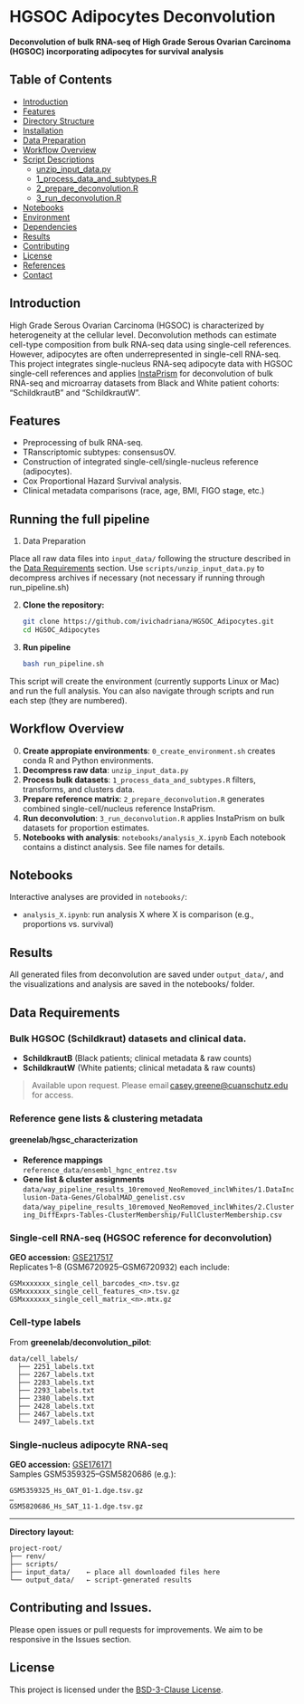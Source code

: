 # HGSOC Adipocytes Deconvolution

**Deconvolution of bulk RNA-seq of High Grade Serous Ovarian Carcinoma (HGSOC) incorporating adipocytes for survival analysis**

## Table of Contents

- [Introduction](#introduction)
- [Features](#features)
- [Directory Structure](#directory-structure)
- [Installation](#installation)
- [Data Preparation](#data-preparation)
- [Workflow Overview](#workflow-overview)
- [Script Descriptions](#script-descriptions)
  - [unzip\_input\_data.py](#unzip_input_datapy)
  - [1\_process\_data\_and\_subtypes.R](#1_process_data_and_subtypesr)
  - [2\_prepare\_deconvolution.R](#2_prepare_deconvolutionr)
  - [3\_run\_deconvolution.R](#3_run_deconvolutionr)
- [Notebooks](#notebooks)
- [Environment](#environment)
- [Dependencies](#dependencies)
- [Results](#results)
- [Contributing](#contributing)
- [License](#license)
- [References](#references)
- [Contact](#contact)

## Introduction

High Grade Serous Ovarian Carcinoma (HGSOC) is characterized by heterogeneity at the cellular level. Deconvolution methods can estimate cell-type composition from bulk RNA-seq data using single-cell references. However, adipocytes are often underrepresented in single-cell RNA-seq. This project integrates single-nucleus RNA-seq adipocyte data with HGSOC single-cell references and applies [InstaPrism](https://github.com/humengying0907/InstaPrism) for deconvolution of bulk RNA-seq and microarray datasets from Black and White patient cohorts: “SchildkrautB” and “SchildkrautW”.

## Features

- Preprocessing of bulk RNA-seq.
- TRanscriptomic subtypes: consensusOV.
- Construction of integrated single-cell/single-nucleus reference (adipocytes).
- Cox Proportional Hazard Survival analysis.
- Clinical metadata comparisons (race, age, BMI, FIGO stage, etc.)

## Running the full pipeline

1. Data Preparation

  Place all raw data files into `input_data/` following the structure described in the [Data Requirements](#data-requirements) section. Use `scripts/unzip_input_data.py` to decompress archives if necessary (not necessary if running through run_pipeline.sh)

2. **Clone the repository:**

   ```bash
   git clone https://github.com/ivichadriana/HGSOC_Adipocytes.git
   cd HGSOC_Adipocytes
   ```

3. **Run pipeline**

   ```bash
   bash run_pipeline.sh
   ```

  This script will create the environment (currently supports Linux or Mac) and run the full analysis.
  You can also navigate through scripts and run each step (they are numbered).

## Workflow Overview
0. **Create appropiate environments**: `0_create_environment.sh` creates conda R and Python environments.
1. **Decompress raw data**: `unzip_input_data.py` 
2. **Process bulk datasets**: `1_process_data_and_subtypes.R` filters, transforms, and clusters data.
3. **Prepare reference matrix**: `2_prepare_deconvolution.R` generates combined single-cell/nucleus reference InstaPrism.
4. **Run deconvolution**: `3_run_deconvolution.R` applies InstaPrism on bulk datasets for proportion estimates.
5. **Notebooks with analysis**: `notebooks/analysis_X.ipynb` Each notebook contains a distinct analysis. See file names for details.

## Notebooks

Interactive analyses are provided in `notebooks/`:

- `analysis_X.ipynb`: run analysis X where X is comparison (e.g., proportions vs. survival)

## Results

All generated files from deconvolution are saved under `output_data/`, 
and the visualizations and analysis are saved in the notebooks/ folder.

## Data Requirements

### Bulk HGSOC (Schildkraut) datasets and clinical data.

- **SchildkrautB** (Black patients; clinical metadata & raw counts)
- **SchildkrautW** (White patients; clinical metadata & raw counts)

> Available upon request. Please email [casey.greene@cuanschutz.edu](mailto\:casey.greene@cuanschutz.edu) for access.

### Reference gene lists & clustering metadata

#### greenelab/hgsc\_characterization

- **Reference mappings**\
  `reference_data/ensembl_hgnc_entrez.tsv`
- **Gene list & cluster assignments**\
  `data/way_pipeline_results_10removed_NeoRemoved_inclWhites/1.DataInclusion-Data-Genes/GlobalMAD_genelist.csv`\
  `data/way_pipeline_results_10removed_NeoRemoved_inclWhites/2.Clustering_DiffExprs-Tables-ClusterMembership/FullClusterMembership.csv`

### Single‑cell RNA‑seq (HGSOC reference for deconvolution)

**GEO accession:** [GSE217517](https://www.ncbi.nlm.nih.gov/geo/query/acc.cgi?acc=GSE217517)\
Replicates 1–8 (GSM6720925–GSM6720932) each include:

```
GSMxxxxxxx_single_cell_barcodes_<n>.tsv.gz  
GSMxxxxxxx_single_cell_features_<n>.tsv.gz  
GSMxxxxxxx_single_cell_matrix_<n>.mtx.gz
```

### Cell‑type labels

From **greenelab/deconvolution\_pilot**:

```
data/cell_labels/
  ├── 2251_labels.txt
  ├── 2267_labels.txt
  ├── 2283_labels.txt
  ├── 2293_labels.txt
  ├── 2380_labels.txt
  ├── 2428_labels.txt
  ├── 2467_labels.txt
  └── 2497_labels.txt
```

### Single‑nucleus adipocyte RNA‑seq

**GEO accession:** [GSE176171](https://www.ncbi.nlm.nih.gov/geo/query/acc.cgi?acc=GSE176171)\
Samples GSM5359325–GSM5820686 (e.g.):

```
GSM5359325_Hs_OAT_01-1.dge.tsv.gz  
…  
GSM5820686_Hs_SAT_11-1.dge.tsv.gz
```

---

**Directory layout:**

```text
project-root/
├── renv/
├── scripts/
├── input_data/    ← place all downloaded files here  
└── output_data/   ← script-generated results
```

## Contributing and Issues.

Please open issues or pull requests for improvements. We aim to be responsive in the Issues section.

## License

This project is licensed under the [BSD-3-Clause License](LICENSE).
